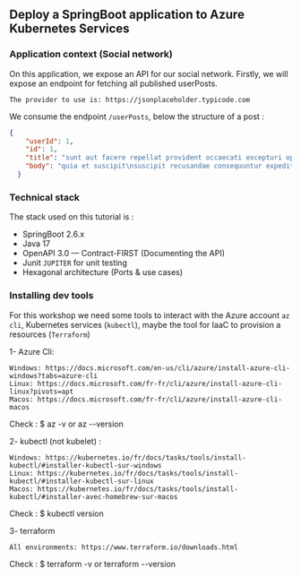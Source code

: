 ## Deploy a SpringBoot application to Azure Kubernetes Services

### Application context (Social network)

On this application, we expose an API for our social network.
Firstly, we will expose an endpoint for fetching all published userPosts.

    The provider to use is: https://jsonplaceholder.typicode.com

We consume the endpoint `/userPosts`, below the structure of a post :

````json
{
    "userId": 1,
    "id": 1,
    "title": "sunt aut facere repellat provident occaecati excepturi optio reprehenderit",
    "body": "quia et suscipit\nsuscipit recusandae consequuntur expedita et cum\nreprehenderit molestiae ut ut quas totam\nnostrum..."
  }
````
### Technical stack

The stack used on this tutorial is :

- SpringBoot 2.6.x
- Java 17
- OpenAPI 3.0 — Contract-FIRST (Documenting the API)
- Junit `JUPITER` for unit testing
- Hexagonal architecture (Ports & use cases)

### Installing dev tools

For this workshop we need some tools to interact with the Azure account `az cli`, Kubernetes services (`kubectl`), maybe the tool for IaaC to provision a resources (`Terraform`)

1- Azure Cli:

    Windows: https://docs.microsoft.com/en-us/cli/azure/install-azure-cli-windows?tabs=azure-cli
    Linux: https://docs.microsoft.com/fr-fr/cli/azure/install-azure-cli-linux?pivots=apt
    Macos: https://docs.microsoft.com/fr-fr/cli/azure/install-azure-cli-macos

Check : $ az -v or az --version

2- kubectl (not kubelet) :

    Windows: https://kubernetes.io/fr/docs/tasks/tools/install-kubectl/#installer-kubectl-sur-windows
    Linux: https://kubernetes.io/fr/docs/tasks/tools/install-kubectl/#installer-kubectl-sur-linux
    Macos: https://kubernetes.io/fr/docs/tasks/tools/install-kubectl/#installer-avec-homebrew-sur-macos

Check : $ kubectl version

3- terraform 
    
    All environments: https://www.terraform.io/downloads.html

Check : $ terraform -v or terraform --version